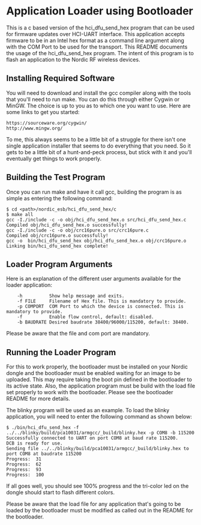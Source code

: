 Application Loader using Bootloader
===
This is a c based version of the hci_dfu_send_hex program that can be used for firmware updates over HCI-UART interface. This application accepts firmware to be in an Intel hex format as a command line argument along with the COM Port to be used for the transport.
This README documents the usage of the hci_dfu_send_hex program.  The intent of this program is to flash an application to the Nordic RF wireless devices.

Installing Required Software
---
You will need to download and install the gcc compiler along with the tools that you'll need to run make. You can do this through either Cygwin or MinGW.  The choice is up to you as to which one you want to use.  Here are some links to get you started:
```
https://sourceware.org/cygwin/
http://www.mingw.org/
```
To me, this always seems to be a little bit of a struggle for there isn't one single application installer that seems to do everything that you need.  So it gets to be a little bit of a hunt-and-peck process, but stick with it and you'll eventually get things to work properly.

Building the Test Program
---
Once you can run make and have it call gcc, building the program is as simple as entering the following command:
```
$ cd <path>/nordic_esb/hci_dfu_send_hex/c
$ make all
gcc -I./include -c -o obj/hci_dfu_send_hex.o src/hci_dfu_send_hex.c
Compiled obj/hci_dfu_send_hex.o successfully!
gcc -I./include -c -o obj/crc16pure.o src/crc16pure.c
Compiled obj/crc16pure.o successfully!
gcc -o  bin/hci_dfu_send_hex obj/hci_dfu_send_hex.o obj/crc16pure.o
Linking bin/hci_dfu_send_hex complete!
```

Loader Program Arguments
---
Here is an explanation of the different user arguments available for the loader application:
```
    -h      	Show help message and exits.
    -f FILE     Filename of Hex file. This is mandatory to provide.
    -p COMPORT  COM Port to which the device is connected. This is mandatory to provide.
    -f          Enable flow control, default: disabled.
    -b BAUDRATE Desired baudrate 38400/96000/115200, default: 38400.
```
Please be aware that the file and com port are mandatory.

Running the Loader Program
---
For this to work properly, the bootloader must be installed on your Nordic dongle and the bootloader must be enabled waiting for an image to be uploaded.  This may require taking the boot pin defined in the bootloader to its active state.  Also, the application program must be build with the load file set properly to work with the bootloader.  Please see the bootloader README for more details.

The blinky program will be used as an example.  To load the blinky application, you will need to enter the following command as shown below:
```
$ ./bin/hci_dfu_send_hex -f ../../blinky/build/pca10031/armgcc/_build/blinky.hex -p COM8 -b 115200
Successfully connected to UART on port COM8 at baud rate 115200.
DCB is ready for use.
Sending file ../../blinky/build/pca10031/armgcc/_build/blinky.hex to port COM8 at baudrate 115200
Progress:  31
Progress:  62
Progress:  93
Progress:  100
```
If all goes well, you should see 100% progress and the tri-color led on the dongle should start to flash different colors.

Please be aware that the load file for any application that's going to be loaded by the bootloader must be modified as called out in the README for the bootloader.
